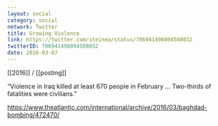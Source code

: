 ```yaml
---
layout: social
category: social
network: Twitter
title: Growing Violence
link: https://twitter.com/steinea/status/706941498894508032
twitterID: 706941498894508032
date: 2016-03-07
---
```


[[2016]] / [[posting]]

“Violence in Iraq killed at least 670 people in February ... Two-thirds of fatalities were civilians.”

<https://www.theatlantic.com/international/archive/2016/03/baghdad-bombing/472470/>
